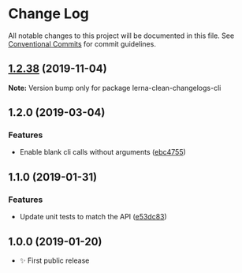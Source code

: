 # Change Log

All notable changes to this project will be documented in this file.
See [Conventional Commits](https://conventionalcommits.org) for commit guidelines.

## [1.2.38](https://gitlab.com/codsen/codsen/compare/lerna-clean-changelogs-cli@1.2.37...lerna-clean-changelogs-cli@1.2.38) (2019-11-04)

**Note:** Version bump only for package lerna-clean-changelogs-cli





## 1.2.0 (2019-03-04)

### Features

- Enable blank cli calls without arguments ([ebc4755](https://gitlab.com/codsen/codsen/commit/ebc4755))

## 1.1.0 (2019-01-31)

### Features

- Update unit tests to match the API ([e53dc83](https://gitlab.com/codsen/codsen/commit/e53dc83))

## 1.0.0 (2019-01-20)

- ✨ First public release
